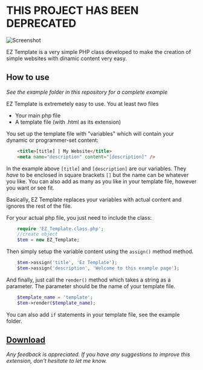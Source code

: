 # THIS PROJECT HAS BEEN DEPRECATED
![Screenshot](http://i.imgur.com/nuIFwxr.png)

EZ Template is a very simple PHP class developed to make the creation of simple websites with dinamic content very easy.

## How to use
*See the example folder in this repository for a complete example*

EZ Template is extremetely easy to use.
You at least *two* files
* Your main php file
* A template file (with .html as its extension)

You set up the template file with "variables" which will contain your dynamic or programmer-set content:

```html
	<title>[title] | My Website</title>
	<meta name="description" content="[description]" />
```

In the example above ```[title]``` and ```[description]``` are our variables.
They *have* to be enclosed in square brackets ```[]``` but the name can be whatever you like.
You can also add as many as you like in your template file, however you want or see fit.

Basically, EZ Template replaces your variables with actual content and ignores the rest of the file.

For your actual php file, you just need to include the class:

```php
	require 'EZ_Template.class.php';
	//create object
	$tem = new EZ_Template;
```

Then simply setup the variable content using the ```assign()``` method method.

```php
	$tem->assign('title', 'Ez Template');
	$tem->assign('description', 'Welcome to this example page');
```

And finally, just call the ```render()``` method which takes a string as a parameter.
The parameter should be the name of your template file.

```php
	$template_name = 'template';
	$tem->render($template_name);
```

You can also add ```if``` statements in your template file, see the example folder.

## [Download](https://github.com/OverStruck/EZ-Template/releases)

*Any feedback is appreciated. If you have any suggestions to improve this extension, don't hesitate to let me know.*
